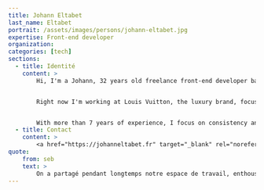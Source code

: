 ```yaml
---
title: Johann Eltabet
last_name: Eltabet
portrait: /assets/images/persons/johann-eltabet.jpg
expertise: Front-end developer
organization:
categories: [tech]
sections:
  - title: Identité
    content: >
        Hi, I'm a Johann, 32 years old freelance front-end developer based in Paris.


        Right now I'm working at Louis Vuitton, the luxury brand, focusing on the E-commerce website revamping.


        With more than 7 years of experience, I focus on consistency and efficiency, keeping a sharp eye on design, performance and accessibility.
  - title: Contact
    content: >
        <a href="https://johanneltabet.fr" target="_blank" rel="noreferrer">Site</a>
quote:
    from: seb
    text: >
        On a partagé pendant longtemps notre espace de travail, enthousiaste et très bon intégrateur.
---
```

